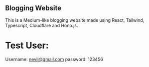 ## Blogging Website

This is a Medium-like blogging website made using React, Tailwind, Typescript, Cloudflare and Hono.js.

# Test User:
Username: nevil@gmail.com
password: 123456
